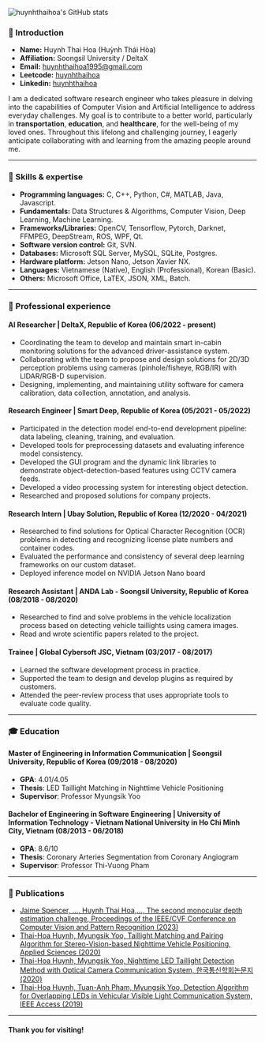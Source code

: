 ![huynhthaihoa's GitHub stats](https://github-readme-stats.vercel.app/api?username=huynhthaihoa&show_icons=true)

### :wave: Introduction 

- **Name:** Huynh Thai Hoa (Huỳnh Thái Hòa)
- **Affiliation:** Soongsil University / DeltaX
- **Email:** huynhthaihoa1995@gmail.com
- **Leetcode:** [huynhthaihoa](https://www.leetcode.com/huynhthaihoa)
- **Linkedin:** [huynhthaihoa](https://www.linkedin.com/in/huynhthaihoa/)

I am a dedicated software research engineer who takes pleasure in delving into the capabilities of Computer Vision and Artificial Intelligence to address everyday challenges. My goal is to contribute to a better world, particularly in **transportation**, **education**, and **healthcare**, for the well-being of my loved ones. Throughout this lifelong and challenging journey, I eagerly anticipate collaborating with and learning from the amazing people around me.

---

### :wrench: Skills & expertise

- **Programming languages:** C, C++, Python, C#, MATLAB, Java, Javascript.
- **Fundamentals:** Data Structures & Algorithms, Computer Vision, Deep Learning, Machine Learning.
- **Frameworks/Libraries:** OpenCV, Tensorflow, Pytorch, Darknet, FFMPEG, DeepStream, ROS, WPF, Qt.
- **Software version control:** Git, SVN.
- **Databases:** Microsoft SQL Server, MySQL, SQLite, Postgres.
- **Hardware platform:** Jetson Nano, Jetson Xavier NX.
- **Languages:** Vietnamese (Native), English (Professional), Korean (Basic).
- **Others:** Microsoft Office, LaTEX, JSON, XML, Batch.
  
---

### :briefcase: Professional experience
#### AI Researcher | DeltaX, Republic of Korea (06/2022 - present)
  - Coordinating the team to develop and maintain smart in-cabin monitoring solutions for the advanced driver-assistance system.
  - Collaborating with the team to propose and design solutions for 2D/3D perception problems using cameras (pinhole/fisheye, RGB/IR) with LIDAR/RGB-D supervision.
  - Designing, implementing, and maintaining utility software for camera calibration, data collection, annotation, and analysis.
#### Research Engineer | Smart Deep, Republic of Korea (05/2021 - 05/2022)
  - Participated in the detection model end-to-end development pipeline: data labeling, cleaning, training, and evaluation.
  - Developed tools for preprocessing datasets and evaluating inference model consistency.
  - Developed the GUI program and the dynamic link libraries to demonstrate object-detection-based features using CCTV camera feeds.
  - Developed a video processing system for interesting object detection.
  - Researched and proposed solutions for company projects.
#### Research Intern | Ubay Solution, Republic of Korea (12/2020 - 04/2021)
  - Researched to find solutions for Optical Character Recognition (OCR) problems in detecting and recognizing license plate numbers and container codes.
  - Evaluated the performance and consistency of several deep learning frameworks on our custom dataset.
  - Deployed inference model on NVIDIA Jetson Nano board
#### Research Assistant | ANDA Lab - Soongsil University, Republic of Korea (08/2018 - 08/2020)
  - Researched to find and solve problems in the vehicle localization process based on detecting vehicle taillights using camera images.
  - Read and wrote scientific papers related to the project.
#### Trainee | Global Cybersoft JSC, Vietnam (03/2017 - 08/2017)
  - Learned the software development process in practice.
  - Supported the team to design and develop plugins as required by customers.
  - Attended the peer-review process that uses appropriate tools to evaluate code quality.

---

### :mortar_board: Education
#### Master of Engineering in Information Communication | Soongsil University, Republic of Korea (09/2018 - 08/2020)
  - **GPA**: 4.01/4.05
  - **Thesis**: LED Taillight Matching in Nighttime Vehicle Positioning
  - **Supervisor**: Professor Myungsik Yoo
#### Bachelor of Engineering in Software Engineering | University of Information Technology - Vietnam National University in Ho Chi Minh City, Vietnam (08/2013 - 06/2018)
  - **GPA**: 8.6/10
  - **Thesis**: Coronary Arteries Segmentation from Coronary Angiogram
  - **Supervisor**: Professor Thi-Vuong Pham

 ---
 
 ### :newspaper: Publications
- [Jaime Spencer, ..., Huynh Thai Hoa,..., The second monocular depth estimation challenge, Proceedings of the IEEE/CVF Conference on Computer Vision and Pattern Recognition (2023)](https://openaccess.thecvf.com/content/CVPR2023W/MDEC/papers/Spencer_The_Second_Monocular_Depth_Estimation_Challenge_CVPRW_2023_paper.pdf)
- [Thai-Hoa Huynh, Myungsik Yoo, Taillight Matching and Pairing Algorithm for Stereo-Vision-based Nighttime Vehicle Positioning, Applied Sciences (2020)](https://www.mdpi.com/2076-3417/10/19/6800)
- [Thai-Hoa Huynh, Myungsik Yoo, Nighttime LED Taillight Detection Method with Optical Camera Communication System, 한국통신학회논문지 (2020)](https://www.dbpia.co.kr/journal/articleDetail?nodeId=NODE10440000)
- [Thai-Hoa Huynh, Tuan-Anh Pham, Myungsik Yoo, Detection Algorithm for Overlapping LEDs in Vehicular Visible Light Communication System, IEEE Access (2019)](https://ieeexplore.ieee.org/document/8792184)
  
---

#### Thank you for visiting!
